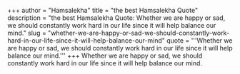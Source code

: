 +++
author = "Hamsalekha"
title = "the best Hamsalekha Quote"
description = "the best Hamsalekha Quote: Whether we are happy or sad, we should constantly work hard in our life since it will help balance our mind."
slug = "whether-we-are-happy-or-sad-we-should-constantly-work-hard-in-our-life-since-it-will-help-balance-our-mind"
quote = '''Whether we are happy or sad, we should constantly work hard in our life since it will help balance our mind.'''
+++
Whether we are happy or sad, we should constantly work hard in our life since it will help balance our mind.
